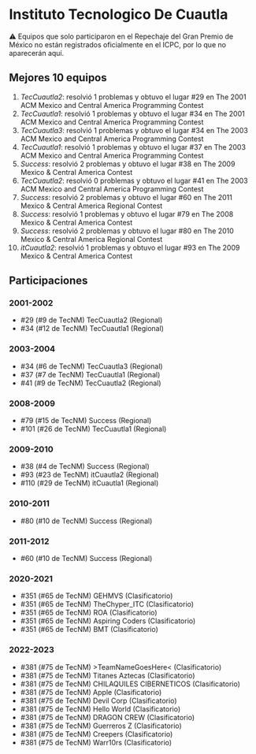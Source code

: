 # Instituto Tecnologico De Cuautla

:warning: Equipos que solo participaron en el Repechaje del Gran Premio de México no están registrados oficialmente en el ICPC, por lo que no aparecerán aquí.

## Mejores 10 equipos

1. _TecCuautla2_: resolvió 1 problemas y obtuvo el lugar #29 en The 2001 ACM Mexico and Central America Programming Contest
1. _TecCuautla1_: resolvió 1 problemas y obtuvo el lugar #34 en The 2001 ACM Mexico and Central America Programming Contest
1. _TecCuautla3_: resolvió 1 problemas y obtuvo el lugar #34 en The 2003 ACM Mexico and Central America Programming Contest
1. _TecCuautla1_: resolvió 1 problemas y obtuvo el lugar #37 en The 2003 ACM Mexico and Central America Programming Contest
1. _Success_: resolvió 2 problemas y obtuvo el lugar #38 en The 2009 Mexico & Central America Contest
1. _TecCuautla2_: resolvió 0 problemas y obtuvo el lugar #41 en The 2003 ACM Mexico and Central America Programming Contest
1. _Success_: resolvió 2 problemas y obtuvo el lugar #60 en The 2011 Mexico & Central America Regional Contest
1. _Success_: resolvió 1 problemas y obtuvo el lugar #79 en The 2008 Mexico & Central America Contest
1. _Success_: resolvió 2 problemas y obtuvo el lugar #80 en The 2010 Mexico & Central America Regional Contest
1. _itCuautla2_: resolvió 1 problemas y obtuvo el lugar #93 en The 2009 Mexico & Central America Contest

## Participaciones

### 2001-2002

- #29 (#9 de TecNM) TecCuautla2 (Regional)
- #34 (#12 de TecNM) TecCuautla1 (Regional)

### 2003-2004

- #34 (#6 de TecNM) TecCuautla3 (Regional)
- #37 (#7 de TecNM) TecCuautla1 (Regional)
- #41 (#9 de TecNM) TecCuautla2 (Regional)

### 2008-2009

- #79 (#15 de TecNM) Success (Regional)
- #101 (#26 de TecNM) TecCuautla1 (Regional)

### 2009-2010

- #38 (#4 de TecNM) Success (Regional)
- #93 (#23 de TecNM) itCuautla2 (Regional)
- #110 (#29 de TecNM) itCuautla1 (Regional)

### 2010-2011

- #80 (#10 de TecNM) Success (Regional)

### 2011-2012

- #60 (#10 de TecNM) Success (Regional)

### 2020-2021

- #351 (#65 de TecNM) GEHMVS (Clasificatorio)
- #351 (#65 de TecNM) TheChyper_ITC (Clasificatorio)
- #351 (#65 de TecNM) ROA (Clasificatorio)
- #351 (#65 de TecNM) Aspiring Coders (Clasificatorio)
- #351 (#65 de TecNM) BMT (Clasificatorio)

### 2022-2023

- #381 (#75 de TecNM) >TeamNameGoesHere< (Clasificatorio)
- #381 (#75 de TecNM) Titanes Aztecas (Clasificatorio)
- #381 (#75 de TecNM) CHILAQUILES CIBERNETICOS (Clasificatorio)
- #381 (#75 de TecNM) Apple (Clasificatorio)
- #381 (#75 de TecNM) Devil Corp (Clasificatorio)
- #381 (#75 de TecNM) Hello World (Clasificatorio)
- #381 (#75 de TecNM) DRAGON CREW (Clasificatorio)
- #381 (#75 de TecNM) Guerreros Z (Clasificatorio)
- #381 (#75 de TecNM) Creepers (Clasificatorio)
- #381 (#75 de TecNM) Warr10rs (Clasificatorio)



